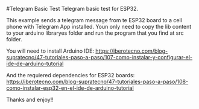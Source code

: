 #Telegram Basic Test
Telegram basic test for ESP32.

This example sends a telegram message from te ESP32 board to a cell phone with Telegram App installed. Youn only need to copy the lib content to your arduino libraryes folder and run the program that you find at src folder.

You will need to install Arduino IDE: https://iberotecno.com/blog-supratecno/47-tutoriales-paso-a-paso/107-como-instalar-y-configurar-el-ide-de-arduino-tutorial

And the requiered dependencies for ESP32 boards: https://iberotecno.com/blog-supratecno/47-tutoriales-paso-a-paso/108-como-instalar-esp32-en-el-ide-de-arduino-tutorial

Thanks and enjoy!!
